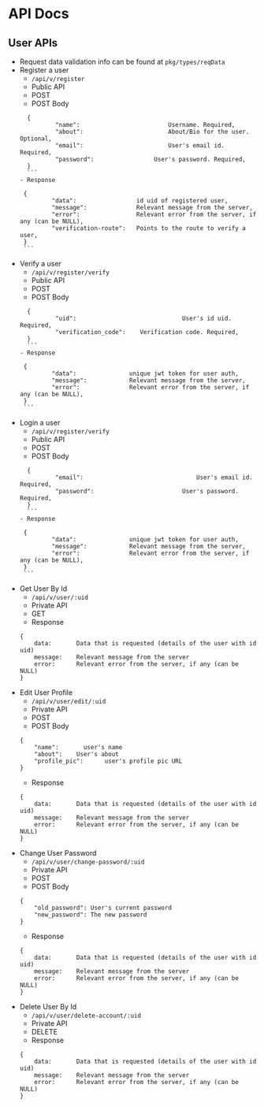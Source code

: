 # API Docs

## User APIs
 - Request data validation info can be found at `pkg/types/reqData`
 - Register a user
	 - ` /api/v/register `
	 - Public API
	 - POST
	 - POST Body
	  ```
		{
				"name":							Username. Required,
				"about":						About/Bio for the user. Optional,
				"email":						User's email id. Required,
				"password":					User's password. Required,
		}
		```
	 - Response
	  ```
		{
				"data":               	id uid of registered user,
				"message":            	Relevant message from the server,
				"error":              	Relevant error from the server, if any (can be NULL),
				"verification-route": 	Points to the route to verify a user,
		}
		```
 - Verify a user
	 - ` /api/v/register/verify `
	 - Public API
	 - POST
	 - POST Body
	  ```
		{
				"uid":								User's id uid. Required,
				"verification_code":	Verification code. Required,
		}
		```
	 - Response
	  ```
		{
				"data":               unique jwt token for user auth,
				"message":            Relevant message from the server,
				"error":              Relevant error from the server, if any (can be NULL),
		}
		```
 - Login a user
	 - ` /api/v/register/verify `
	 - Public API
	 - POST
	 - POST Body
	  ```
		{
				"email":								User's email id. Required,
				"password":							User's password. Required,
		}
		```
	 - Response
	  ```
		{
				"data":               unique jwt token for user auth,
				"message":            Relevant message from the server,
				"error":              Relevant error from the server, if any (can be NULL),
		}
		```
 - Get User By Id
   - ` /api/v/user/:uid `
   - Private API
   - GET
   - Response
    ```
    {
        data:       Data that is requested (details of the user with id uid)
        message:    Relevant message from the server
        error:      Relevant error from the server, if any (can be NULL)
    } 
    ```
 - Edit User Profile
   - ` /api/v/user/edit/:uid `
   - Private API
   - POST
   - POST Body
    ```
    {
        "name":       user's name
        "about":    User's about
        "profile_pic":      user's profile pic URL
    } 
    ```
   - Response
    ```
    {
        data:       Data that is requested (details of the user with id uid)
        message:    Relevant message from the server
        error:      Relevant error from the server, if any (can be NULL)
    } 
    ```
 - Change User Password
   - ` /api/v/user/change-password/:uid `
   - Private API
   - POST
   - POST Body
    ```
    {
        "old_password": User's current password
		"new_password": The new password
    } 
    ```
   - Response
    ```
    {
        data:       Data that is requested (details of the user with id uid)
        message:    Relevant message from the server
        error:      Relevant error from the server, if any (can be NULL)
    } 
    ```
 - Delete User By Id
   - ` /api/v/user/delete-account/:uid `
   - Private API
   - DELETE
   - Response
    ```
    {
        data:       Data that is requested (details of the user with id uid)
        message:    Relevant message from the server
        error:      Relevant error from the server, if any (can be NULL)
    } 
    ```